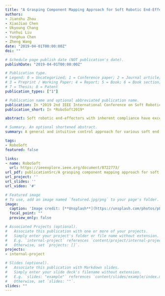 ```yaml
---
title: "A Grasping Component Mapping Approach for Soft Robotic End-Effector Control"
authors:
- Jianshu Zhou
- XiaoJiao Chen
- Ukyoung Chang
- Yunhui Liu
- Yonghua Chen
- Zheng Wang
date: "2019-04-01T00:00:00Z"
doi: ""

# Schedule page publish date (NOT publication's date).
publishDate: "2019-04-01T00:00:00Z"

# Publication type.
# Legend: 0 = Uncategorized; 1 = Conference paper; 2 = Journal article;
# 3 = Preprint / Working Paper; 4 = Report; 5 = Book; 6 = Book section;
# 7 = Thesis; 8 = Patent
publication_types: ["1"]

# Publication name and optional abbreviated publication name.
publication: In *2019 2nd IEEE International Conference on Soft Robotics*
publication_short: In *RoboSoft2019*

abstract: Soft robotic end-effectors with inherent compliance have excellent grasping adaptability and ensure safe human-robot interaction. The inherent compliance also limits structural dexterity in soft robotic systems and makes mathematical modeling difficult, therefore resulting in control challenges for existing soft robotic hands. To tackle these problems, we propose a general and intuitive control approach for various soft end-effectors with different kinematic structures. A grasping component based mapping approach is presented. This approach maps the essential human hand grasping components to robotic hand grasping components, without requiring a specific kinematic model per end-effector. A LMC-based human hand motion capturing system and multi-channel pneumatic actuation platform are accompanied to realize the intuitive control. The proposed intuitive control strategy does not require the human operator to wear any equipment or modify their natural hand behavior to match different end-effector structures. We demonstrate the efficacy of our control strategy with two, three, and four-fingered soft end-effectors. All static performances are depicted by photos in the experimental section and dynamic processes are in our accompanying video. The proposed approach provides an efficient solution to control various soft robotic hands and enhances the performance dexterity of soft robotic end-effectors.

# Summary. An optional shortened abstract.
summary: A general and intuitive control approach for various soft end-effectors with different kinematic structures is proposed.

tags:
- RoboSoft
featured: false

links:
- name: RoboSoft
  url: https://ieeexplore.ieee.org/document/8722773/
url_pdf: publicationSrc/A grasping component mapping approach for soft robotic end-effector control.pdf
url_project: ''
url_slides: ''
url_video: '#'

# Featured image
# To use, add an image named `featured.jpg/png` to your page's folder. 
image:
  caption: 'Image credit: [**Unsplash**](https://unsplash.com/photos/pLCdAaMFLTE)'
  focal_point: ""
  preview_only: false

# Associated Projects (optional).
#   Associate this publication with one or more of your projects.
#   Simply enter your project's folder or file name without extension.
#   E.g. `internal-project` references `content/project/internal-project/index.md`.
#   Otherwise, set `projects: []`.
projects:
- internal-project

# Slides (optional).
#   Associate this publication with Markdown slides.
#   Simply enter your slide deck's filename without extension.
#   E.g. `slides: "example"` references `content/slides/example/index.md`.
#   Otherwise, set `slides: ""`.
slides: ""
---
```

<!-- 
{{% alert note %}}
Click the *Cite* button above to demo the feature to enable visitors to import publication metadata into their reference management software.
{{% /alert %}}

{{% alert note %}}
Click the *Slides* button above to demo Academic's Markdown slides feature.
{{% /alert %}}

Supplementary notes can be added here, including [code and math](https://sourcethemes.com/academic/docs/writing-markdown-latex/). -->

